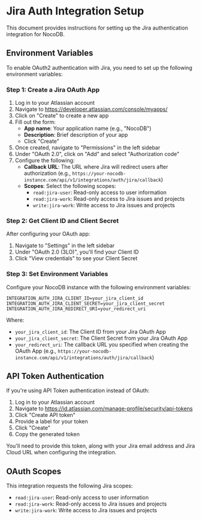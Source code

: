 # Jira Auth Integration Setup

This document provides instructions for setting up the Jira authentication integration for NocoDB.

## Environment Variables

To enable OAuth2 authentication with Jira, you need to set up the following environment variables:

### Step 1: Create a Jira OAuth App

1. Log in to your Atlassian account
2. Navigate to https://developer.atlassian.com/console/myapps/
3. Click on "Create" to create a new app
4. Fill out the form:
   - **App name**: Your application name (e.g., "NocoDB")
   - **Description**: Brief description of your app
   - Click "Create"
5. Once created, navigate to "Permissions" in the left sidebar
6. Under "OAuth 2.0", click on "Add" and select "Authorization code"
7. Configure the following:
   - **Callback URL**: The URL where Jira will redirect users after authorization (e.g., `https://your-nocodb-instance.com/api/v1/integrations/auth/jira/callback`)
   - **Scopes**: Select the following scopes:
     - `read:jira-user`: Read-only access to user information
     - `read:jira-work`: Read-only access to Jira issues and projects
     - `write:jira-work`: Write access to Jira issues and projects

### Step 2: Get Client ID and Client Secret

After configuring your OAuth app:
1. Navigate to "Settings" in the left sidebar
2. Under "OAuth 2.0 (3LO)", you'll find your Client ID
3. Click "View credentials" to see your Client Secret

### Step 3: Set Environment Variables

Configure your NocoDB instance with the following environment variables:

```
INTEGRATION_AUTH_JIRA_CLIENT_ID=your_jira_client_id
INTEGRATION_AUTH_JIRA_CLIENT_SECRET=your_jira_client_secret
INTEGRATION_AUTH_JIRA_REDIRECT_URI=your_redirect_uri
```

Where:
- `your_jira_client_id`: The Client ID from your Jira OAuth App
- `your_jira_client_secret`: The Client Secret from your Jira OAuth App
- `your_redirect_uri`: The callback URL you specified when creating the OAuth App (e.g., `https://your-nocodb-instance.com/api/v1/integrations/auth/jira/callback`)

## API Token Authentication

If you're using API Token authentication instead of OAuth:

1. Log in to your Atlassian account
2. Navigate to https://id.atlassian.com/manage-profile/security/api-tokens
3. Click "Create API token"
4. Provide a label for your token
5. Click "Create"
6. Copy the generated token

You'll need to provide this token, along with your Jira email address and Jira Cloud URL when configuring the integration.

## OAuth Scopes

This integration requests the following Jira scopes:
- `read:jira-user`: Read-only access to user information
- `read:jira-work`: Read-only access to Jira issues and projects
- `write:jira-work`: Write access to Jira issues and projects 